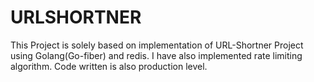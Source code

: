 # URLSHORTNER

This Project is solely based on implementation of URL-Shortner Project using Golang(Go-fiber) and redis.
I have also implemented rate limiting algorithm.
Code written is also production level.

